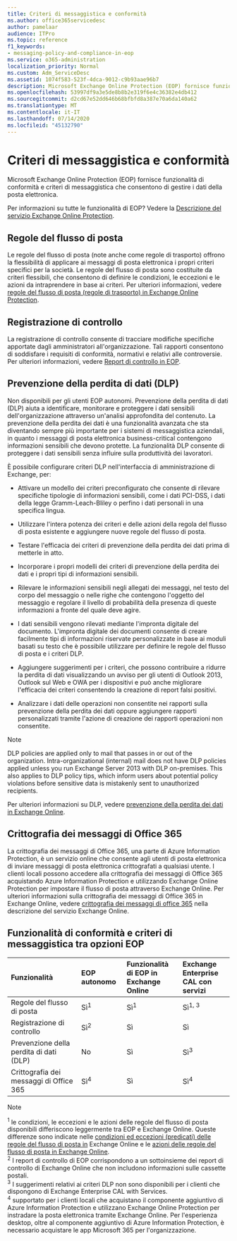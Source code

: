 ```yaml
---
title: Criteri di messaggistica e conformità
ms.author: office365servicedesc
author: pamelaar
audience: ITPro
ms.topic: reference
f1_keywords:
- messaging-policy-and-compliance-in-eop
ms.service: o365-administration
localization_priority: Normal
ms.custom: Adm_ServiceDesc
ms.assetid: 1074f583-523f-4dca-9012-c9b93aae96b7
description: Microsoft Exchange Online Protection (EOP) fornisce funzionalità di conformità e criteri di messaggistica che consentono di gestire i dati della posta elettronica.
ms.openlocfilehash: 53997df9a3e5de8b8b2e319f6e4c36382e4db412
ms.sourcegitcommit: d2cd67e52dd646b68bfbfd8a387e70a6da140a62
ms.translationtype: MT
ms.contentlocale: it-IT
ms.lasthandoff: 07/14/2020
ms.locfileid: "45132790"
---
```

# <a name="messaging-policy-and-compliance"></a>Criteri di messaggistica e conformità

Microsoft Exchange Online Protection (EOP) fornisce funzionalità di conformità e criteri di messaggistica che consentono di gestire i dati della posta elettronica.

Per informazioni su tutte le funzionalità di EOP? Vedere la [Descrizione del servizio Exchange Online Protection](exchange-online-protection-service-description.md).

## <a name="mail-flow-rules"></a>Regole del flusso di posta

Le regole del flusso di posta (note anche come regole di trasporto) offrono la flessibilità di applicare ai messaggi di posta elettronica i propri criteri specifici per la società. Le regole del flusso di posta sono costituite da criteri flessibili, che consentono di definire le condizioni, le eccezioni e le azioni da intraprendere in base ai criteri. Per ulteriori informazioni, vedere [regole del flusso di posta (regole di trasporto) in Exchange Online Protection](https://docs.microsoft.com/microsoft-365/security/office-365-security/mail-flow-rules-transport-rules-0).

## <a name="audit-logging"></a>Registrazione di controllo

La registrazione di controllo consente di tracciare modifiche specifiche apportate dagli amministratori all'organizzazione. Tali rapporti consentono di soddisfare i requisiti di conformità, normativi e relativi alle controversie. Per ulteriori informazioni, vedere [Report di controllo in EOP](https://docs.microsoft.com/microsoft-365/security/office-365-security/auditing-reports-in-eop).

## <a name="data-loss-prevention-dlp"></a>Prevenzione della perdita di dati (DLP)

Non disponibili per gli utenti EOP autonomi. Prevenzione della perdita di dati (DLP) aiuta a identificare, monitorare e proteggere i dati sensibili dell'organizzazione attraverso un'analisi approfondita del contenuto. La prevenzione della perdita dei dati è una funzionalità avanzata che sta diventando sempre più importante per i sistemi di messaggistica aziendali, in quanto i messaggi di posta elettronica business-critical contengono informazioni sensibili che devono protette. La funzionalità DLP consente di proteggere i dati sensibili senza influire sulla produttività dei lavoratori.

È possibile configurare criteri DLP nell'interfaccia di amministrazione di Exchange, per:

- Attivare un modello dei criteri preconfigurato che consente di rilevare specifiche tipologie di informazioni sensibili, come i dati PCI-DSS, i dati della legge Gramm-Leach-Bliley o perfino i dati personali in una specifica lingua.

- Utilizzare l'intera potenza dei criteri e delle azioni della regola del flusso di posta esistente e aggiungere nuove regole del flusso di posta.

- Testare l'efficacia dei criteri di prevenzione della perdita dei dati prima di metterle in atto.

- Incorporare i propri modelli dei criteri di prevenzione della perdita dei dati e i propri tipi di informazioni sensibili.

- Rilevare le informazioni sensibili negli allegati dei messaggi, nel testo del corpo del messaggio o nelle righe che contengono l'oggetto del messaggio e regolare il livello di probabilità della presenza di queste informazioni a fronte del quale deve agire.

- I dati sensibili vengono rilevati mediante l'impronta digitale del documento. L'impronta digitale dei documenti consente di creare facilmente tipi di informazioni riservate personalizzate in base ai moduli basati su testo che è possibile utilizzare per definire le regole del flusso di posta e i criteri DLP.

- Aggiungere suggerimenti per i criteri, che possono contribuire a ridurre la perdita di dati visualizzando un avviso per gli utenti di Outlook 2013, Outlook sul Web e OWA per i dispositivi e può anche migliorare l'efficacia dei criteri consentendo la creazione di report falsi positivi.

- Analizzare i dati delle operazioni non consentite nei rapporti sulla prevenzione della perdita dei dati oppure aggiungere rapporti personalizzati tramite l'azione di creazione dei rapporti operazioni non consentite.

> [!NOTE]
> DLP policies are applied only to mail that passes in or out of the organization. Intra-organizational (internal) mail does not have DLP policies applied unless you run Exchange Server 2013 with DLP on-premises. This also applies to DLP policy tips, which inform users about potential policy violations before sensitive data is mistakenly sent to unauthorized recipients.

Per ulteriori informazioni su DLP, vedere [prevenzione della perdita dei dati in Exchange Online](https://docs.microsoft.com/exchange/security-and-compliance/data-loss-prevention/data-loss-prevention).

## <a name="office-365-message-encryption"></a>Crittografia dei messaggi di Office 365

La crittografia dei messaggi di Office 365, una parte di Azure Information Protection, è un servizio online che consente agli utenti di posta elettronica di inviare messaggi di posta elettronica crittografati a qualsiasi utente. I clienti locali possono accedere alla crittografia dei messaggi di Office 365 acquistando Azure Information Protection e utilizzando Exchange Online Protection per impostare il flusso di posta attraverso Exchange Online. Per ulteriori informazioni sulla crittografia dei messaggi di Office 365 in Exchange Online, vedere [crittografia dei messaggi di office 365](../exchange-online-service-description/message-policy-and-compliance.md#office-365-message-encryption) nella descrizione del servizio Exchange Online.

## <a name="messaging-policy-and-compliance-features-across-eop-options"></a>Funzionalità di conformità e criteri di messaggistica tra opzioni EOP

|**Funzionalità**|**EOP autonomo**|**Funzionalità di EOP in <br/> Exchange Online**|**Exchange Enterprise <br/> CAL con servizi**|
|:-----|:-----|:-----|:-----|
|Regole del flusso di posta|Sì<sup>1</sup>|Sì<sup>1</sup>|Sì<sup>1, 3</sup>|
|Registrazione di controllo|Sì<sup>2</sup>|Sì|Sì|
|Prevenzione della perdita di dati (DLP)|No|Sì|Sì<sup>3</sup>|
|Crittografia dei messaggi di Office 365|Sì<sup>4</sup>|Sì|Sì<sup>4</sup>|

> [!NOTE]
> <sup>1</sup> le condizioni, le eccezioni e le azioni delle regole del flusso di posta disponibili differiscono leggermente tra EOP e Exchange Online. Queste differenze sono indicate nelle [condizioni ed eccezioni (predicati) delle regole del flusso di posta in](https://docs.microsoft.com/Exchange/security-and-compliance/mail-flow-rules/conditions-and-exceptions) Exchange Online e le [azioni delle regole del flusso di posta in Exchange Online](https://docs.microsoft.com/Exchange/security-and-compliance/mail-flow-rules/mail-flow-rule-actions). <br/>
> <sup>2</sup> I report di controllo di EOP corrispondono a un sottoinsieme dei report di controllo di Exchange Online che non includono informazioni sulle cassette postali. <br/>
> <sup>3</sup> I suggerimenti relativi ai criteri DLP non sono disponibili per i clienti che dispongono di Exchange Enterprise CAL with Services. <br/>
> <sup>4</sup> supportato per i clienti locali che acquistano il componente aggiuntivo di Azure Information Protection e utilizzano Exchange Online Protection per instradare la posta elettronica tramite Exchange Online. Per l'esperienza desktop, oltre al componente aggiuntivo di Azure Information Protection, è necessario acquistare le app Microsoft 365 per l'organizzazione. <br/>
